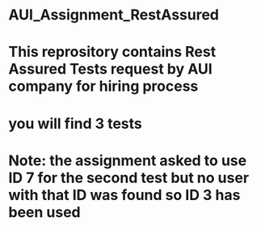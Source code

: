 # AUI_Assignment_RestAssured
# This reprository contains Rest Assured Tests request by AUI company for hiring process
# you will find 3 tests 
# Note: the assignment asked to use ID 7 for the second test but no user with that ID was found so ID 3 has been used
